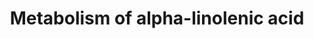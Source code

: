 ---
annotations:
- id: PW:0000485
  parent: classic metabolic pathway
  type: Pathway Ontology
  value: eicosanoid metabolic pathway
- id: PW:0000523
  parent: classic metabolic pathway
  type: Pathway Ontology
  value: linoleic acid metabolic pathway
- id: PW:0001158
  parent: classic metabolic pathway
  type: Pathway Ontology
  value: alpha-linolenic acid metabolic pathway
authors:
- Chris
- Egonw
- DeSl
- AlexanderPico
- Khanspers
- MaintBot
- Finterly
description: Metabolism of alpha-linolenic acid and linoleic acid to their respective
  acids. Both of these processes are catalyzed primarily by FADS1 and FADS2. The conversion
  of arachidonic acid to prostanoids is catalysed by prostaglandin G/H synthase 2
  and the conversion of arachidonic acid to lipoxins is catalysed by different types
  of lipoxygenases.
last-edited: 2021-06-23
organisms:
- Homo sapiens
redirect_from:
- /index.php/Pathway:WP4586
- /instance/WP4586
revision: null
schema-jsonld:
- '@context': https://schema.org/
  '@id': https://wikipathways.github.io/pathways/WP4586.html
  '@type': Dataset
  creator:
    '@type': Organization
    name: WikiPathways
  description: Metabolism of alpha-linolenic acid and linoleic acid to their respective
    acids. Both of these processes are catalyzed primarily by FADS1 and FADS2. The
    conversion of arachidonic acid to prostanoids is catalysed by prostaglandin G/H
    synthase 2 and the conversion of arachidonic acid to lipoxins is catalysed by
    different types of lipoxygenases.
  keywords:
  - ''
  - 12-HEPE
  - 12-HETE
  - 12-HPEPE
  - 12-HPETE
  - 12-lipoxygenase
  - 15-HEPE
  - 15-HETE
  - 15-lipoxygenase
  - 5-HETE
  - 5-HPETE
  - 5-lipoxygenase
  - Arachidonic acid
  - Arachidonic acid 5-hydroperoxide
  - Dihomo-gamma-linolenic acid
  - FADS1
  - FADS2
  - LTA4
  - LXA4
  - LXB4
  - Linoleic acid
  - PGG2
  - PGH2
  - Prostaglandin G/H synthase 2
  - alpha-Linolenic acid
  - docosahexaenoic acids
  - eicosapentaenoic acid
  - gamma-Linolenic acid
  license: CC0
  name: Metabolism of alpha-linolenic acid
seo: CreativeWork
title: Metabolism of alpha-linolenic acid
wpid: WP4586
---